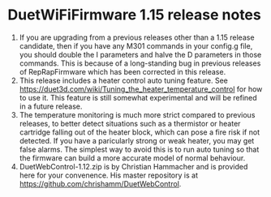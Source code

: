 DuetWiFiFirmware 1.15 release notes
===================================
1. If you are upgrading from a previous releases other than a 1.15 release candidate, then if you have any M301 commands in your config.g file, you should double the I parameters and halve the D parameters in those commands. This is because of a long-standing bug in previous releases of RepRapFirmware which has been corrected in this release.
2. This release includes a heater control auto tuning feature. See https://duet3d.com/wiki/Tuning_the_heater_temperature_control for how to use it. This feature is still somewhat experimental and will be refined in a future release.
3. The temperature monitoring is much more strict compared to previous releases, to better detect situations such as a thermistor or heater cartridge falling out of the heater block, which can pose a fire risk if not detected. If you have a paricularly strong or weak heater, you may get false alarms. The simplest way to avoid this is to run auto tuning so that the firmware can build a more accurate model of normal behaviour.
4. DuetWebControl-1.12.zip is by Christian Hammacher and is provided here for your convenence. His master repository is at https://github.com/chrishamm/DuetWebControl.

